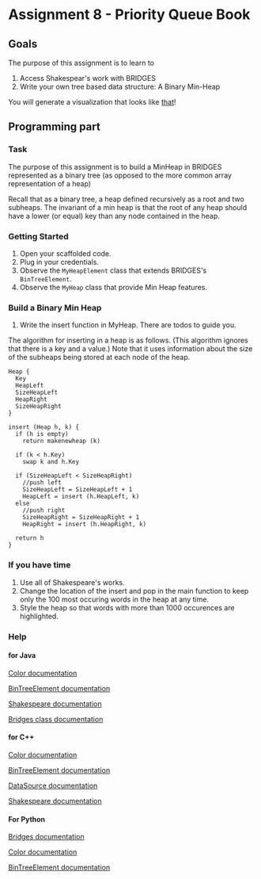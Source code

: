 Assignment 8 - Priority Queue Book
==================================

Goals
-----

The purpose of this assignment is to learn to

1. Access Shakespear's work with BRIDGES
2. Write your own tree based data structure: A Binary Min-Heap

You will generate a visualization that looks like [that](http://bridges-cs.herokuapp.com/assignments/8/bridges_workshop)!


Programming part
----------------

### Task

The purpose of this assignment is to build a MinHeap in BRIDGES
represented as a binary tree (as opposed to the more common array
representation of a heap)

Recall that as a binary tree, a heap defined recursively as a root and
two subheaps. The invariant of a min heap is that the root of any heap
should have a lower (or equal) key than any node contained in the
heap.

### Getting Started

1. Open your scaffolded code.
2. Plug in your credentials.
3. Observe the `MyHeapElement` class that extends BRIDGES's `BinTreeElement`.
4. Observe the `MyHeap` class that provide Min Heap features. 

### Build a Binary Min Heap

1. Write the insert function in MyHeap. There are todos to guide you.

The algorithm for inserting in a heap is as follows. (This algorithm
ignores that there is a key and a value.) Note that it uses
information about the size of the subheaps being stored at each node
of the heap.

```algorithm
Heap {
  Key
  HeapLeft
  SizeHeapLeft
  HeapRight
  SizeHeapRight
}

insert (Heap h, k) {
  if (h is empty)
    return makenewheap (k)

  if (k < h.Key)
    swap k and h.Key

  if (SizeHeapLeft < SizeHeapRight)
    //push left
    SizeHeapLeft = SizeHeapLeft + 1
    HeapLeft = insert (h.HeapLeft, k)
  else
    //push right
    SizeHeapRight = SizeHeapRight + 1
    HeapRight = insert (h.HeapRight, k)

  return h
}
```

### If you have time

1. Use all of Shakespeare's works.
2. Change the location of the insert and pop in the main function to keep only the 100 most occuring words in the heap at any time.
3. Style the heap so that words with more than 1000 occurences are highlighted.

### Help

#### for Java

[Color documentation](http://bridgesuncc.github.io/doc/java-api/current/html/classbridges_1_1base_1_1_color.html)

[BinTreeElement documentation](http://bridgesuncc.github.io/doc/java-api/current/html/classbridges_1_1base_1_1_bin_tree_element.html)

[Shakespeare documentation](http://bridgesuncc.github.io/doc/java-api/current/html/classbridges_1_1data__src__dependent_1_1_shakespeare.html)

[Bridges class documentation](http://bridgesuncc.github.io/doc/java-api/current/html/namespacebridges_1_1base.html)

#### for C++

[Color documentation](http://bridgesuncc.github.io/doc/cxx-api/current/html/classbridges_1_1_color.html)

[BinTreeElement documentation](http://bridgesuncc.github.io/doc/cxx-api/current/html/classbridges_1_1_bin_tree_element.html)

[DataSource documentation](http://bridgesuncc.github.io/doc/cxx-api/current/html/namespacebridges_1_1_data_source.html)

[Shakespeare documentation](http://bridgesuncc.github.io/doc/cxx-api/current/html/classbridges_1_1_shakespeare.html)


#### For Python
[Bridges documentation](http://bridgesuncc.github.io/doc/python-api/current/html/classbridges_1_1bridges_1_1_bridges.html)

[Color documentation](http://bridgesuncc.github.io/doc/python-api/current/html/classbridges_1_1color_1_1_color.html)

[BinTreeElement documentation](http://bridgesuncc.github.io/doc/python-api/current/html/classbridges_1_1bin__tree__element_1_1_bin_tree_element.html)